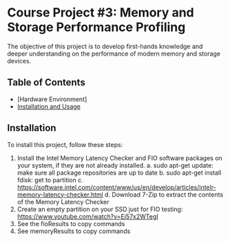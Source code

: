 # Course Project #3: Memory and Storage Performance Profiling

The objective of this project is to develop first-hands knowledge and deeper understanding on the performance of 
modern memory and storage devices.

## Table of Contents

- [Hardware Environment]
- [Installation and Usage](#installation)

## Installation

To install this project, follow these steps:

1. Install the Intel Memory Latency Checker and FIO software packages on your system, if they are not already installed.
  a. sudo apt-get update: make sure all package repositories are up to date
  b. sudo apt-get install fdisk: get to partition
  c. https://software.intel.com/content/www/us/en/develop/articles/intelr-memory-latency-checker.html
  d. Download 7-Zip to extract the contents of the Memory Latency Checker
2. Create an empty partition on your SSD just for FIO testing: https://www.youtube.com/watch?v=Ej57x2WTegI
3. See the fioResults to copy commands
4. See memoryResults to copy commands



